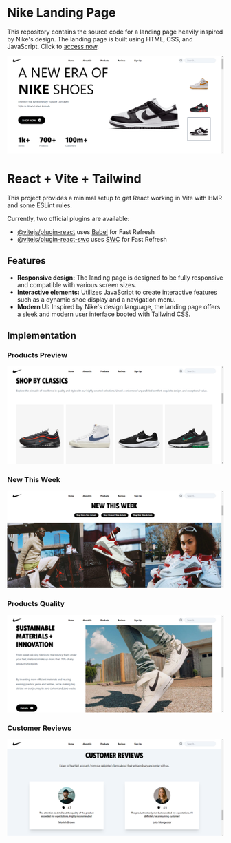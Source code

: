 # Nike Landing Page

This repository contains the source code for a landing page heavily inspired by Nike's design. The landing page is built using HTML, CSS, and JavaScript.
Click to [access now](https://nike-lander.vercel.app/).

![Nike Landing Page Preview](Implementation/LaptopView/home.png)

# React + Vite + Tailwind

This project provides a minimal setup to get React working in Vite with HMR and some ESLint rules.

Currently, two official plugins are available:

- [@vitejs/plugin-react](https://github.com/vitejs/vite-plugin-react/blob/main/packages/plugin-react/README.md) uses [Babel](https://babeljs.io/) for Fast Refresh
- [@vitejs/plugin-react-swc](https://github.com/vitejs/vite-plugin-react-swc) uses [SWC](https://swc.rs/) for Fast Refresh

## Features
- **Responsive design:** The landing page is designed to be fully responsive and compatible with various screen sizes.
- **Interactive elements:** Utilizes JavaScript to create interactive features such as a dynamic shoe display and a navigation menu.
- **Modern UI:** Inspired by Nike's design language, the landing page offers a sleek and modern user interface booted with Tailwind CSS.

## Implementation

### Products Preview
![Products Preview](Implementation/LaptopView/products.png)

### New This Week
![New This Week Preview](Implementation/LaptopView/special.png)

### Products Quality
![Products Quality Preview](Implementation/LaptopView/quality.png)

### Customer Reviews
![Customer Reviews Preview](Implementation/LaptopView/customerReviews.png)

